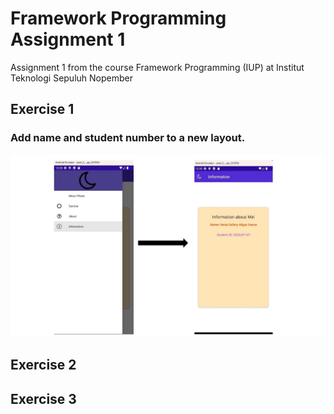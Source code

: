 
# Framework Programming Assignment 1

Assignment 1 from the course Framework Programming (IUP) at Institut Teknologi Sepuluh Nopember

## Exercise 1 

### Add name and student number to a new layout.

![exercise_1](/images/Exercise_1.jpeg)

## Exercise 2 

## Exercise 3




